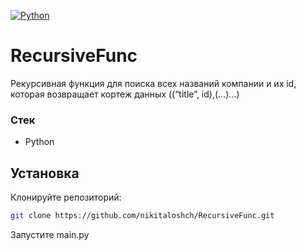 [![Python](https://img.shields.io/badge/-Python-464646?style=flat-square&logo=Python)](https://www.python.org/)

# RecursiveFunc
Рекурсивная функция для поиска всех названий компании и их id, которая возвращает кортеж данных ((“title”, id),(…)…)

### Стек
- Python

## Установка 

Клонируйте репозиторий:

   ```bash
   git clone https://github.com/nikitaloshch/RecursiveFunc.git
   ```

Запустите main.py
